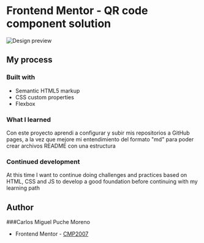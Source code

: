 # Frontend Mentor - QR code component solution 

![Design preview ](../images/Screenshot.jpg)

## My process

### Built with

- Semantic HTML5 markup
- CSS custom properties
- Flexbox

### What I learned

Con este proyecto aprendi a configurar y subir mis repositorios a GitHub pages, a la vez que mejore mi entendimiento del formato "md" para poder crear archivos README con una estructura

### Continued development

At this time I want to continue doing challenges and practices based on HTML, CSS and JS to develop a good foundation before continuing with my learning path

## Author

###Carlos Miguel Puche Moreno

- Frontend Mentor - [CMP2007](https://www.frontendmentor.io/profile/CMP2007)